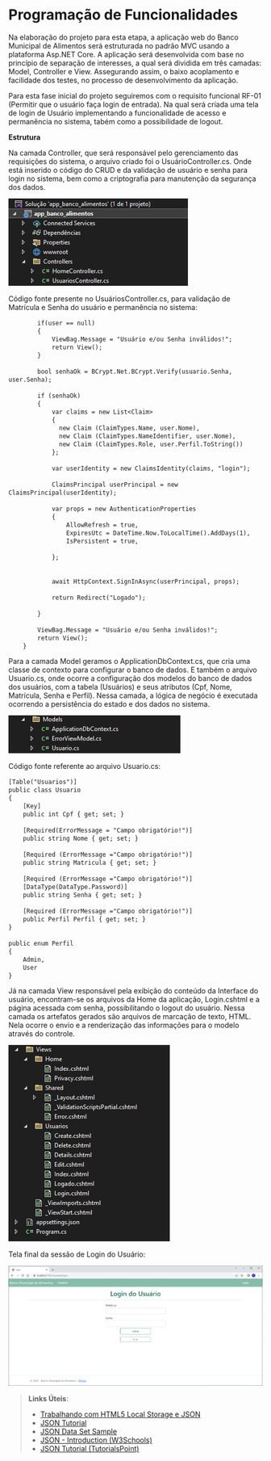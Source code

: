 # Programação de Funcionalidades

Na elaboração do projeto para esta etapa, a aplicação web do Banco Municipal de Alimentos será estruturada no padrão MVC usando a plataforma Asp.NET Core. A aplicação será desenvolvida com base no princípio de separação de interesses, a qual será dividida em três camadas: Model, Controller e View. Assegurando assim, o baixo acoplamento e facilidade dos testes, no processo de desenvolvimento da aplicação.

Para esta fase inicial do projeto seguiremos com o requisito funcional RF-01 (Permitir que o usuário faça login de entrada). Na qual será criada uma tela de login de Usuário implementando a funcionalidade de acesso e permanência no sistema, tabém como a possibilidade de logout.

**Estrutura**

Na camada Controller, que será responsável pelo gerenciamento das requisições do sistema, o arquivo criado foi o UsuárioController.cs. Onde está inserido o código do CRUD e da validação de usuário e senha para login no sistema, bem como a criptografia para manutenção da segurança dos dados.

![Funcionalidades](img/_controller.jpg)

Código fonte presente no UsuáriosController.cs, para validação de Matrícula e Senha do usuário e permanência no sistema:

            if(user == null)
            {
                ViewBag.Message = "Usuário e/ou Senha inválidos!";
                return View();
            }

            bool senhaOk = BCrypt.Net.BCrypt.Verify(usuario.Senha, user.Senha);

            if (senhaOk)
            {
                var claims = new List<Claim>
                {
                  new Claim (ClaimTypes.Name, user.Nome),
                  new Claim (ClaimTypes.NameIdentifier, user.Nome),
                  new Claim (ClaimTypes.Role, user.Perfil.ToString())
                };

                var userIdentity = new ClaimsIdentity(claims, "login");

                ClaimsPrincipal userPrincipal = new ClaimsPrincipal(userIdentity);  

                var props = new AuthenticationProperties
                {
                    AllowRefresh = true,
                    ExpiresUtc = DateTime.Now.ToLocalTime().AddDays(1),
                    IsPersistent = true,

                };


                await HttpContext.SignInAsync(userPrincipal, props);

                return Redirect("Logado");
             
            }

            ViewBag.Message = "Usuário e/ou Senha inválidos!";
            return View();
        }

Para a camada Model geramos o ApplicationDbContext.cs, que cria uma classe de contexto para configurar o banco de dados. E também o arquivo Usuario.cs, onde ocorre a configuração dos modelos do banco de dados dos usuários, com a tabela (Usuários) e seus atributos (Cpf, Nome, Matrícula, Senha e Perfil). Nessa camada, a lógica de negócio é executada ocorrendo a persistência do estado e dos dados no sistema.

![Funcionalidades](img/_models.jpg)

Código fonte referente ao arquivo Usuario.cs:

    [Table("Usuarios")]
    public class Usuario
    {
        [Key]
        public int Cpf { get; set; }

        [Required(ErrorMessage = "Campo obrigatório!")]
        public string Nome { get; set; }

        [Required (ErrorMessage ="Campo obrigatório!")]
        public string Matricula { get; set; }

        [Required (ErrorMessage ="Campo obrigatório!")]
        [DataType(DataType.Password)]
        public string Senha { get; set; }

        [Required (ErrorMessage ="Campo obrigatório!")]
        public Perfil Perfil { get; set; }
    }

    public enum Perfil
    {
        Admin,
        User
    }

Já na camada View responsável pela exibição do conteúdo da Interface do usuário, encontram-se os arquivos da Home da aplicação, Login.cshtml e a página acessada com senha, possibilitando o logout do usuário. Nessa camada os artefatos gerados são arquivos de marcação de texto, HTML. Nela ocorre o envio e a renderização das informações para o modelo através do controle. 

![Funcionalidades](img/_views.jpg)

Tela final da sessão de Login do Usuário:

![Funcionalidades](img/tela_login.png)






> **Links Úteis**:
>
> - [Trabalhando com HTML5 Local Storage e JSON](https://www.devmedia.com.br/trabalhando-com-html5-local-storage-e-json/29045)
> - [JSON Tutorial](https://www.w3resource.com/JSON)
> - [JSON Data Set Sample](https://opensource.adobe.com/Spry/samples/data_region/JSONDataSetSample.html)
> - [JSON - Introduction (W3Schools)](https://www.w3schools.com/js/js_json_intro.asp)
> - [JSON Tutorial (TutorialsPoint)](https://www.tutorialspoint.com/json/index.htm)
